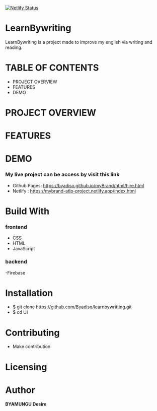 [![Netlify Status](https://api.netlify.com/api/v1/badges/fd61de40-c3c6-4f99-a1e2-615f821803e3/deploy-status)](https://app.netlify.com/sites/mybrand-atlp-project/deploys)

# LearnBywriting

LearnBywriting is a project made to improve my english via writing and reading.

# TABLE OF CONTENTS

- PROJECT OVERVIEW
- FEATURES
- DEMO

# PROJECT OVERVIEW

# FEATURES

# DEMO

### My live project can be access by visit this link 

- Github Pages: https://byadiso.github.io/myBrand/html/hire.html
- Netlify : https://mybrand-atlp-project.netlify.app/index.html

# Build With

### frontend

- CSS
- HTML
- JavaScript

### backend
-Firebase

# Installation

- \$ git clone https://github.com/Byadiso/learnbywritting.git
- \$ cd UI

# Contributing

- Make contribution

# Licensing

# Author

**BYAMUNGU Desire**
